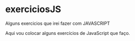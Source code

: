 # exerciciosJS
Alguns exercicios que irei fazer com JAVASCRIPT

Aqui vou colocar alguns exercícios de JavaScript que faço.
